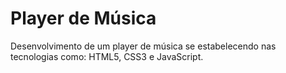 # Player de Música

<p>
    Desenvolvimento de um player de música se estabelecendo nas tecnologias como: HTML5, CSS3 e JavaScript.
</p>